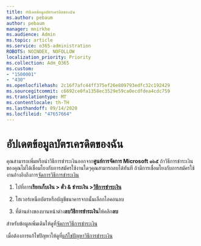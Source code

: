 ```yaml
---
title: อัปเดตข้อมูลบัตรเครดิตของฉัน
ms.author: pebaum
author: pebaum
manager: mnirkhe
ms.audience: Admin
ms.topic: article
ms.service: o365-administration
ROBOTS: NOINDEX, NOFOLLOW
localization_priority: Priority
ms.collection: Adm_O365
ms.custom:
- "1500001"
- "430"
ms.openlocfilehash: 2c16f7afc44ff375ef26e809793edfc32c192429
ms.sourcegitcommit: c6692ce0fa1358ec3529e59ca0ecdfdea4cdc759
ms.translationtype: MT
ms.contentlocale: th-TH
ms.lasthandoff: 09/14/2020
ms.locfileid: "47657664"
---
```

# <a name="update-my-credit-card-information"></a>อัปเดตข้อมูลบัตรเครดิตของฉัน

คุณสามารถเพิ่มหรือนำวิธีการชำระเงินออกจาก**ศูนย์การจัดการ Microsoft ๓๖๕** ถ้าวิธีการชำระเงินของคุณไม่ได้เชื่อมโยงกับการสมัครใช้งานใดๆคุณสามารถลบได้ทันที ถ้ามีการเชื่อมโยงกับการสมัครใช้งานอ้างอิงถึงการ[จัดการวิธีการชำระเงิน](https://docs.microsoft.com/microsoft-365/commerce/billing-and-payments/manage-payment-methods)

1. ไปที่การ**เรียกเก็บเงิน > ตั๋ว & ชำระเงิน >[วิธีการชำระเงิน](https://go.microsoft.com/fwlink/p/?linkid=2018806)**

2. โฮเวอร์เหนือบัตรหรือบัญชีธนาคารจากนั้นเลือกไอคอนลบ

3. ที่ด้านล่างของบานหน้าต่าง**ลบวิธีการชำระเงิน**ให้คลิก**ลบ**

สำหรับข้อมูลเพิ่มเติมให้ดูที่[จัดการวิธีการชำระเงิน](https://docs.microsoft.com/microsoft-365/commerce/billing-and-payments/manage-payment-methods)

เมื่อต้องการแก้ไขปัญหาให้ดูที่[แก้ไขปัญหาวิธีการชำระเงิน](https://docs.microsoft.com/microsoft-365/commerce/billing-and-payments/manage-payment-methods#troubleshoot-payment-methods)
